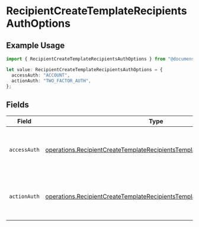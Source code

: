 # RecipientCreateTemplateRecipientsAuthOptions

## Example Usage

```typescript
import { RecipientCreateTemplateRecipientsAuthOptions } from "@documenso/sdk-typescript/models/operations";

let value: RecipientCreateTemplateRecipientsAuthOptions = {
  accessAuth: "ACCOUNT",
  actionAuth: "TWO_FACTOR_AUTH",
};
```

## Fields

| Field                                                                                                                                                                  | Type                                                                                                                                                                   | Required                                                                                                                                                               | Description                                                                                                                                                            |
| ---------------------------------------------------------------------------------------------------------------------------------------------------------------------- | ---------------------------------------------------------------------------------------------------------------------------------------------------------------------- | ---------------------------------------------------------------------------------------------------------------------------------------------------------------------- | ---------------------------------------------------------------------------------------------------------------------------------------------------------------------- |
| `accessAuth`                                                                                                                                                           | [operations.RecipientCreateTemplateRecipientsTemplatesRecipientsAccessAuth](../../models/operations/recipientcreatetemplaterecipientstemplatesrecipientsaccessauth.md) | :heavy_check_mark:                                                                                                                                                     | The type of authentication required for the recipient to access the document.                                                                                          |
| `actionAuth`                                                                                                                                                           | [operations.RecipientCreateTemplateRecipientsTemplatesRecipientsActionAuth](../../models/operations/recipientcreatetemplaterecipientstemplatesrecipientsactionauth.md) | :heavy_check_mark:                                                                                                                                                     | The type of authentication required for the recipient to sign the document.                                                                                            |